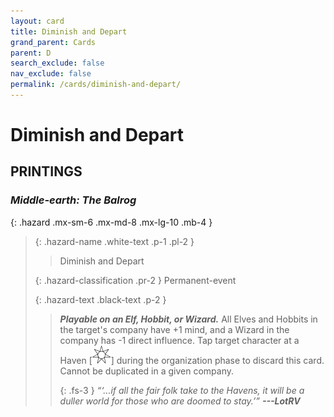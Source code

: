 ```yaml
---
layout: card
title: Diminish and Depart
grand_parent: Cards
parent: D
search_exclude: false
nav_exclude: false
permalink: /cards/diminish-and-depart/
---
```


# Diminish and Depart


## PRINTINGS


### _Middle-earth: The Balrog_

{: .hazard .mx-sm-6 .mx-md-8 .mx-lg-10 .mb-4 }
> {: .hazard-name .white-text .p-1 .pl-2 }
> > <div class="hazard-mp"></div>
> > <div class="card-name">Diminish and Depart</div>
>
> {: .hazard-classification .pr-2 }
> Permanent-event
>
> {: .hazard-text .black-text .p-2 }
> > ***Playable on an Elf, Hobbit, or Wizard.*** All Elves and Hobbits in the target's company have +1 mind, and a Wizard in the company has -1 direct influence. Tap target character at a Haven <nobr>[<img src="/assets/images/free-haven.svg">]</nobr> during the organization phase to discard this card. Cannot be duplicated in a given company. 
> > 
> > {: .fs-3 } 
> > _“‘...if all the fair folk take to the Havens, it will be a duller world for those who are doomed to stay.’”_ ***---&#65279;LotRV*** 
>


